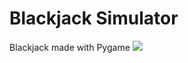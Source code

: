 # Blackjack Simulator
Blackjack made with Pygame
![]([https://github.com/Your_Repository_Name/Your_GIF_Name.gif](https://github.com/adrianlamug/blackjack_simulator/blob/main/images/demo.gif)https://github.com/adrianlamug/blackjack_simulator/blob/main/images/demo.gif)
